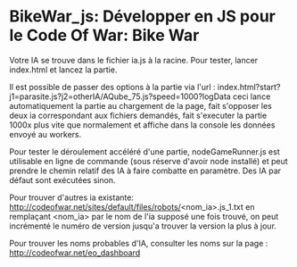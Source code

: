 BikeWar_js: Développer en JS pour le Code Of War: Bike War
==========================================================

Votre IA se trouve dans le fichier ia.js à la racine.
Pour tester, lancer index.html et lancez la partie.

Il est possible de passer des options à la partie via l'url :
  index.html?start?j1=parasite.js?j2=otherIA/AQube_75.js?speed=1000?logData
ceci lance automatiquement la partie au chargement de la page, fait s'opposer les deux ia correspondant aux fichiers demandés, fait s'executer la partie 1000x plus vite que normalement et affiche dans la console les données envoyé au workers.

Pour tester le déroulement accéléré d'une partie, nodeGameRunner.js est utilisable en ligne de commande (sous réserve d'avoir node installé) et peut prendre le chemin relatif des IA à faire combatte en paramètre. Des IA par défaut sont exécutées sinon.

Pour trouver d'autres ia existante:
  http://codeofwar.net/sites/default/files/robots/<nom_ia>.js_1.txt
en remplaçant <nom_ia> par le nom de l'ia supposé
une fois trouvé, on peut incrémenté le numéro de version jusqu'a trouver la version la plus à jour.

Pour trouver les noms probables d'IA, consulter les noms sur la page :
http://codeofwar.net/eo_dashboard